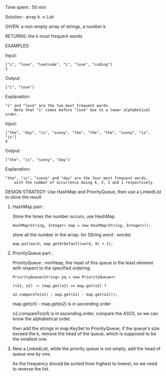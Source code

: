 Time spent : 50 min

Solution : array k -> List	

GIVEN: a non-empty array of strings, a number k

RETURNS: the k most frequent words

EXAMPLES:

Input: 

```
["i", "love", "leetcode", "i", "love", "coding"]
2
```

Output: 

```
["i", "love"]
```

Explanation:

```
"i" and "love" are the two most frequent words.
    Note that "i" comes before "love" due to a lower alphabetical order.
```

Input: 

```
["the", "day", "is", "sunny", "the", "the", "the", "sunny", "is", "is"]
4
```

Output: 

```
["the", "is", "sunny", "day"]
```

Explanation:

```
"the", "is", "sunny" and "day" are the four most frequent words,
    with the number of occurrence being 4, 3, 2 and 1 respectively.
```

DESIGN STRATEGY: Use HashMap and PriorityQueue, then use a LinkedList to store the result



1. HashMap part : 

   Store the times the number occurs, use HashMap

   `HashMap<String, Integer> map = new HashMap<String, Integer>();`

   store all the number in the array: for (String word : words)

   `map.put(word, map.getOrDefault(word, 0) + 1);`

2. PriorityQueue part :

   PriorityQueue : minHeap, the head of this queue is the least element with respect to the specified ordering.

   `PriorityQueue<String> pq = new PriorityQueue<>`

   `((o1, o2) -> (map.get(o1) == map.get(o2) ? `

   `o2.compareTo(o1) : map.get(o1) - map.get(o2)));`

   map.get(o1) - map.get(o2) is in ascending order

   o2.compareTo(o1) is in ascending order, compare the ASCII, so we can know the alphabetical order.

   then add the strings in map.KeySet to PriorityQueue, if the queue's size exceed the k, remove the head of the queue, which is supposed to be the smallest one.

3. New a LinkedList, while the priority queue is not empty, add the head of queue one by one.

   As the frequency should be sorted from highest to lowest, so we need to reverse the list.